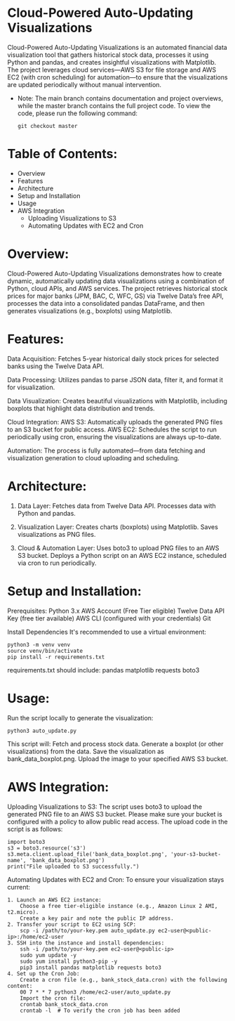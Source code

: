 # Cloud-Powered Auto-Updating Visualizations

Cloud-Powered Auto-Updating Visualizations is an automated financial data visualization tool that gathers historical stock data, processes it using Python and pandas, and creates insightful visualizations with Matplotlib. The project leverages cloud services—AWS S3 for file storage and AWS EC2 (with cron scheduling) for automation—to ensure that the visualizations are updated periodically without manual intervention.

* Note:
The main branch contains documentation and project overviews, while the master branch contains the full project code. To view the code, please run the following command:

      git checkout master

# Table of Contents:

  * Overview
  * Features
  * Architecture
  * Setup and Installation
  * Usage
  * AWS Integration
    * Uploading Visualizations to S3
    * Automating Updates with EC2 and Cron

# Overview:

Cloud-Powered Auto-Updating Visualizations demonstrates how to create dynamic, automatically updating data visualizations using a combination of Python, cloud APIs, and AWS services. The project retrieves historical stock prices for major banks (JPM, BAC, C, WFC, GS) via Twelve Data’s free API, processes the data into a consolidated pandas DataFrame, and then generates visualizations (e.g., boxplots) using Matplotlib.

# Features:

  Data Acquisition:
  Fetches 5-year historical daily stock prices for selected banks using the Twelve Data API.

  Data Processing:
  Utilizes pandas to parse JSON data, filter it, and format it for visualization.

  Data Visualization:
  Creates beautiful visualizations with Matplotlib, including boxplots that highlight data distribution and trends.

  Cloud Integration:
    AWS S3: Automatically uploads the generated PNG files to an S3 bucket for public access.
    AWS EC2: Schedules the script to run periodically using cron, ensuring the visualizations are always up-to-date.
  
  Automation:
  The process is fully automated—from data fetching and visualization generation to cloud uploading and scheduling.

# Architecture:

1. Data Layer:
  Fetches data from Twelve Data API.
  Processes data with Python and pandas.

2. Visualization Layer:
  Creates charts (boxplots) using Matplotlib.
  Saves visualizations as PNG files.

3. Cloud & Automation Layer:
  Uses boto3 to upload PNG files to an AWS S3 bucket.
  Deploys a Python script on an AWS EC2 instance, scheduled via cron to run periodically.

# Setup and Installation:

  Prerequisites:
    Python 3.x
    AWS Account (Free Tier eligible)
    Twelve Data API Key (free tier available)
    AWS CLI (configured with your credentials)
    Git
  
  Install Dependencies
    It's recommended to use a virtual environment:
    
    python3 -m venv venv
    source venv/bin/activate
    pip install -r requirements.txt

  
  requirements.txt should include:
      pandas
      matplotlib
      requests
      boto3
        
# Usage:

  Run the script locally to generate the visualization:  
  
    python3 auto_update.py    
    
  This script will: 
    Fetch and process stock data.
    Generate a boxplot (or other visualizations) from the data.
    Save the visualization as bank_data_boxplot.png.
    Upload the image to your specified AWS S3 bucket.
    
# AWS Integration:
  Uploading Visualizations to S3:
  The script uses boto3 to upload the generated PNG file to an AWS S3 bucket. Please make sure your bucket is configured with a policy to allow public read access. The upload code in the script is as follows:
  
    import boto3
    s3 = boto3.resource('s3')
    s3.meta.client.upload_file('bank_data_boxplot.png', 'your-s3-bucket-name', 'bank_data_boxplot.png')
    print("File uploaded to S3 successfully.")
    
  Automating Updates with EC2 and Cron:
  To ensure your visualization stays current:
  
    1. Launch an AWS EC2 instance:
        Choose a free tier-eligible instance (e.g., Amazon Linux 2 AMI, t2.micro).
        Create a key pair and note the public IP address.      
    2. Transfer your script to EC2 using SCP:
        scp -i /path/to/your-key.pem auto_update.py ec2-user@<public-ip>:/home/ec2-user
    3. SSH into the instance and install dependencies:
        ssh -i /path/to/your-key.pem ec2-user@<public-ip>
        sudo yum update -y
        sudo yum install python3-pip -y
        pip3 install pandas matplotlib requests boto3
    4. Set up the Cron Job:
        Create a cron file (e.g., bank_stock_data.cron) with the following content:
        00 7 * * 7 python3 /home/ec2-user/auto_update.py
        Import the cron file:
        crontab bank_stock_data.cron
        crontab -l  # To verify the cron job has been added
